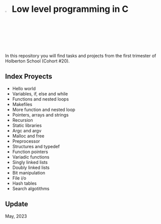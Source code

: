 
# <a> <img src="https://upload.wikimedia.org/wikipedia/commons/thumb/1/18/C_Programming_Language.svg/1200px-C_Programming_Language.svg.png" width=3% heigth=3% ></img></a>  Low level programming in C

In this repository you will find tasks and projects from the first trimester of Holberton School (Cohort #20). 



## Index Proyects

- Hello world
- Variables, if, else and while
- Functions and nested loops
- Makefiles
- More function and nested loop
- Pointers, arrays and strings
- Recursion
- Static libraries
- Argc and argv
- Malloc and free
- Preprocessor
- Structures and typedef
- Function pointers
- Variadic functions
- Singly linked lists
- Doubly linked lists
- Bit manipulation
- File i/o
- Hash tables
- Search algotithms

## Update
May, 2023
